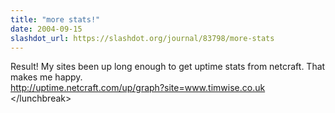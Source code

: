 ```yaml
---
title: "more stats!"
date: 2004-09-15
slashdot_url: https://slashdot.org/journal/83798/more-stats
---
```


<p>Result! My sites been up long enough to get uptime stats from netcraft. That makes me happy.<br><a href="http://uptime.netcraft.com/up/graph?site=www.timwise.co.uk">http://uptime.netcraft.com/up/graph?site=www.timwise.co.uk</a><br>&lt;/lunchbreak&gt;</p>

